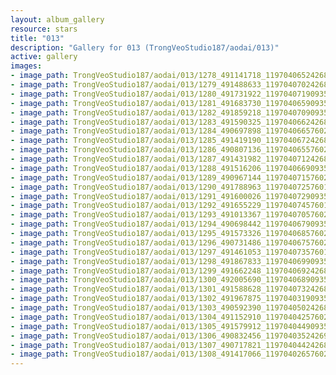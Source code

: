 ```yaml
---
layout: album_gallery
resource: stars
title: "013"
description: "Gallery for 013 (TrongVeoStudio187/aodai/013)"
active: gallery
images:
- image_path: TrongVeoStudio187/aodai/013/1278_491141718_1197040652426873_2830672731073996559_n.jpg
- image_path: TrongVeoStudio187/aodai/013/1279_491488633_1197040702426868_5538432607824829850_n.jpg
- image_path: TrongVeoStudio187/aodai/013/1280_491731922_1197040719093533_9045399593743382837_n.jpg
- image_path: TrongVeoStudio187/aodai/013/1281_491683730_1197040659093539_7386189577490223870_n.jpg
- image_path: TrongVeoStudio187/aodai/013/1282_491859218_1197040709093534_3965302988272441120_n.jpg
- image_path: TrongVeoStudio187/aodai/013/1283_491590325_1197040662426872_2004628120382468665_n.jpg
- image_path: TrongVeoStudio187/aodai/013/1284_490697898_1197040665760205_5338880264425143170_n.jpg
- image_path: TrongVeoStudio187/aodai/013/1285_491419190_1197040672426871_1101827989890667206_n.jpg
- image_path: TrongVeoStudio187/aodai/013/1286_490807136_1197040655760206_7860527865058550934_n.jpg
- image_path: TrongVeoStudio187/aodai/013/1287_491431982_1197040712426867_1523773038287332765_n.jpg
- image_path: TrongVeoStudio187/aodai/013/1288_491516206_1197040669093538_1048168748026371730_n.jpg
- image_path: TrongVeoStudio187/aodai/013/1289_490967144_1197040715760200_2942374210410878118_n.jpg
- image_path: TrongVeoStudio187/aodai/013/1290_491788963_1197040725760199_2664902231248546738_n.jpg
- image_path: TrongVeoStudio187/aodai/013/1291_491600026_1197040729093532_148554176440040506_n.jpg
- image_path: TrongVeoStudio187/aodai/013/1292_491655229_1197040745760197_5540602237156113210_n.jpg
- image_path: TrongVeoStudio187/aodai/013/1293_491013367_1197040705760201_1548380041480587250_n.jpg
- image_path: TrongVeoStudio187/aodai/013/1294_490698442_1197040679093537_2928809873939974489_n.jpg
- image_path: TrongVeoStudio187/aodai/013/1295_491573326_1197040685760203_5681429158842552123_n.jpg
- image_path: TrongVeoStudio187/aodai/013/1296_490731486_1197040675760204_1806851523864243149_n.jpg
- image_path: TrongVeoStudio187/aodai/013/1297_491461053_1197040735760198_2267233297842845306_n.jpg
- image_path: TrongVeoStudio187/aodai/013/1298_491867833_1197040699093535_5423005087043277872_n.jpg
- image_path: TrongVeoStudio187/aodai/013/1299_491662248_1197040692426869_4106643527843489936_n.jpg
- image_path: TrongVeoStudio187/aodai/013/1300_492005690_1197040689093536_574171524930935927_n.jpg
- image_path: TrongVeoStudio187/aodai/013/1301_491588628_1197040732426865_5869810007919603495_n.jpg
- image_path: TrongVeoStudio187/aodai/013/1302_491967875_1197040319093573_582119982673984305_n.jpg
- image_path: TrongVeoStudio187/aodai/013/1303_490592390_1197040502426888_2086229692027423201_n.jpg
- image_path: TrongVeoStudio187/aodai/013/1304_491152910_1197040425760229_7824155422879164613_n.jpg
- image_path: TrongVeoStudio187/aodai/013/1305_491579912_1197040449093560_3616786546479150307_n.jpg
- image_path: TrongVeoStudio187/aodai/013/1306_490832456_1197040352426903_584186428491693618_n.jpg
- image_path: TrongVeoStudio187/aodai/013/1307_490717821_1197040442426894_2571524002802301000_n.jpg
- image_path: TrongVeoStudio187/aodai/013/1308_491417066_1197040265760245_3000512343919360327_n.jpg
---
```

